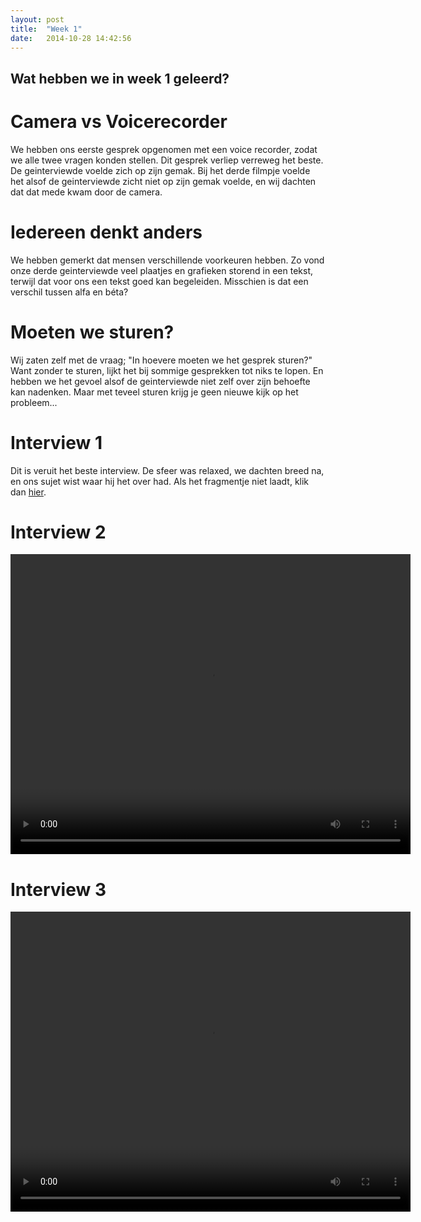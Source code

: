 ```yaml
---
layout: post
title:  "Week 1"
date:   2014-10-28 14:42:56
---
```


## Wat hebben we in week 1 geleerd? 


# Camera vs Voicerecorder
We hebben ons eerste gesprek opgenomen met een voice recorder, 
zodat we alle twee vragen konden stellen. Dit gesprek verliep verreweg het beste. 
De geinterviewde voelde zich op zijn gemak.
Bij het derde filmpje voelde het alsof de geinterviewde zicht niet op zijn gemak voelde, 
en wij dachten dat dat mede kwam door de camera.

# Iedereen denkt anders
We hebben gemerkt dat mensen verschillende voorkeuren hebben.
Zo vond onze derde geinterviewde veel plaatjes en grafieken
storend in een tekst, terwijl dat voor ons een tekst goed
kan begeleiden. Misschien is dat een verschil tussen alfa en béta?

# Moeten we sturen?
Wij zaten zelf met de vraag; "In hoevere moeten we het gesprek sturen?"
Want zonder te sturen, lijkt het bij sommige gesprekken tot niks te lopen.
En hebben we het gevoel alsof de geinterviewde niet zelf over zijn behoefte kan nadenken.
Maar met teveel sturen krijg je geen nieuwe kijk op het probleem...

# Interview 1
Dit is veruit het beste interview. De sfeer was relaxed, we dachten breed na, en
ons sujet wist waar hij het over had. Als het fragmentje niet laadt, klik dan
[hier](/requirements_engineering/geluid/Interview1Req.ogg).


<audio src="/requirements_engineering/geluid/Interview1Req.ogg">
  Your browser does not support the <code>audio</code> element.
</audio>

# Interview 2

<video width="640" height="480" controls>
	<source src="{{base_url}}/requirements_engineering/videos/filmpje2.mp4" type="video/mp4">
	Your browser does not support the video tag.
</video>

# Interview 3
<video width="640" height="480" controls>
	<source src="{{base_url}}/requirements_engineering/videos/filmpje3.mp4" type="video/mp4">
	Your browser does not support the video tag.
</video>
